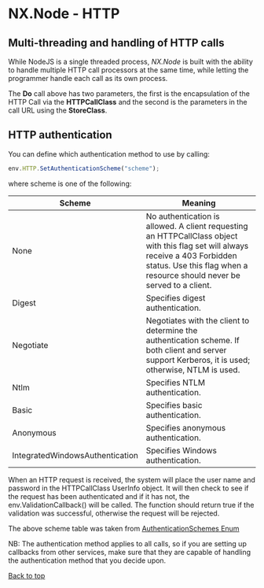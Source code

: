 # NX.Node - HTTP

## Multi-threading and handling of HTTP calls

While NodeJS is a single threaded process, *NX.Node*  is built with the ability to
handle multiple HTTP call processors at the same time, while letting the programmer
handle each call as its own process.

The **Do** call above has two parameters, the first is the encapsulation of the HTTP
Call via the **HTTPCallClass** and the second is the parameters in the call URL using
the **StoreClass**.

## HTTP authentication

You can define which authentication method to use by calling:
```JavaScript
env.HTTP.SetAuthenticationScheme("scheme");
```
 where scheme is one of the following:

Scheme|Meaning
------|-------
None|No authentication is allowed. A client requesting an HTTPCallClass object with this flag set will always receive a 403 Forbidden status. Use this flag when a resource should never be served to a client.
Digest|Specifies digest authentication.
Negotiate|Negotiates with the client to determine the authentication scheme. If both client and server support Kerberos, it is used; otherwise, NTLM is used.
Ntlm|Specifies NTLM authentication.
Basic|Specifies basic authentication.
Anonymous|Specifies anonymous authentication.
IntegratedWindowsAuthentication|Specifies Windows authentication.

When an HTTP request is received, the system will place the user name and password
in the HTTPCallClass UserInfo object.  It will then check to see if the request has
been authenticated and if it has not, the env.ValidationCallback() will be called.  The
function should return true if the validation was successful, otherwise the request
will be rejected.

The above scheme table was taken from [AuthenticationSchemes Enum]( https://docs.microsoft.com/en-us/dotnet/api/system.net.authenticationschemes?view=netcore-3.1)

NB: The authentication method applies to all calls, so if you are setting up callbacks
from other services, make sure that they are capable of handling the authentication
method that you decide upon.

[Back to top](../README.md)